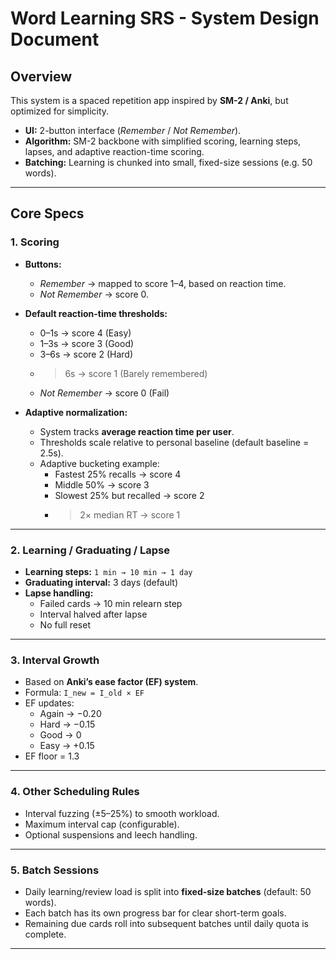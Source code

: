 # Word Learning SRS - System Design Document

## Overview
This system is a spaced repetition app inspired by **SM-2 / Anki**, but optimized for simplicity.  
- **UI:** 2-button interface (*Remember* / *Not Remember*).  
- **Algorithm:** SM-2 backbone with simplified scoring, learning steps, lapses, and adaptive reaction-time scoring.  
- **Batching:** Learning is chunked into small, fixed-size sessions (e.g. 50 words).  

---

## Core Specs

### 1. Scoring
- **Buttons:**  
  - *Remember* → mapped to score 1–4, based on reaction time.  
  - *Not Remember* → score 0.  

- **Default reaction-time thresholds:**  
  - 0–1s → score 4 (Easy)  
  - 1–3s → score 3 (Good)  
  - 3–6s → score 2 (Hard)  
  - >6s → score 1 (Barely remembered)  
  - *Not Remember* → score 0 (Fail)  

- **Adaptive normalization:**  
  - System tracks **average reaction time per user**.  
  - Thresholds scale relative to personal baseline (default baseline = 2.5s).  
  - Adaptive bucketing example:  
    - Fastest 25% recalls → score 4  
    - Middle 50% → score 3  
    - Slowest 25% but recalled → score 2  
    - >2× median RT → score 1  

---

### 2. Learning / Graduating / Lapse
- **Learning steps:** `1 min → 10 min → 1 day`  
- **Graduating interval:** 3 days (default)  
- **Lapse handling:**  
  - Failed cards → 10 min relearn step  
  - Interval halved after lapse  
  - No full reset  

---

### 3. Interval Growth
- Based on **Anki’s ease factor (EF) system**.  
- Formula: `I_new = I_old × EF`  
- EF updates:  
  - Again → −0.20  
  - Hard → −0.15  
  - Good → 0  
  - Easy → +0.15  
- EF floor = 1.3  

---

### 4. Other Scheduling Rules
- Interval fuzzing (±5–25%) to smooth workload.  
- Maximum interval cap (configurable).  
- Optional suspensions and leech handling.  

---

### 5. Batch Sessions
- Daily learning/review load is split into **fixed-size batches** (default: 50 words).  
- Each batch has its own progress bar for clear short-term goals.  
- Remaining due cards roll into subsequent batches until daily quota is complete.  

---
